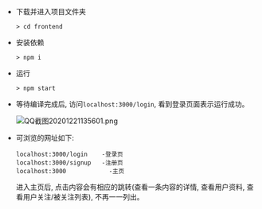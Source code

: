 * 下载并进入项目文件夹

    ```shell
    > cd frontend
    ```

*  安装依赖

    ```shell
    > npm i
    ```

*  运行

    ```shell
    > npm start
    ```

* 等待编译完成后, 访问```localhost:3000/login```, 看到登录页面表示运行成功。

    ![QQ截图20201221135601.png](https://i.loli.net/2020/12/21/Nfl9pEz8GiAbHVQ.png)

* 可浏览的网址如下:

    ```shell
    localhost:3000/login    -登录页
    localhost:3000/signup   -注册页
    localhost:3000		      -主页
    ```

     进入主页后, 点击内容会有相应的跳转(查看一条内容的详情, 查看用户资料, 查看用户关注/被关注列表), 不再一一列出。


